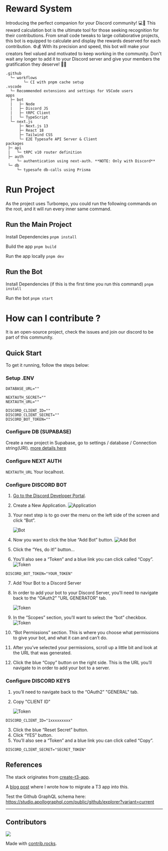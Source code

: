 # Reward System

<!-- <img width="1758" alt="turbo2" src="https://user-images.githubusercontent.com/51714798/213819392-33e50db9-3e38-4c51-9a22-03abe5e48f3d.png">
 -->

Introducing the perfect companion for your Discord community! 💻🚀 This reward calculation bot is the ultimate tool for those seeking recognition for their contributions. From small code tweaks to large collaborative projects, this bot is equipped to calculate and display the rewards deserved for each contribution. ⚙️💰 With its precision and speed, this bot will make your creators feel valued and motivated to keep working in the community. Don't wait any longer to add it to your Discord server and give your members the gratification they deserve! 💯💪

```
.github
  └─ workflows
        └─ CI with pnpm cache setup
.vscode
  └─ Recommended extensions and settings for VSCode users
apps
  ├─ bot
  |   ├─ Node
  |   ├─ Discord JS
  |   ├─ tRPC Client
  |   └─ TypeScript
  └─ next.js
      ├─ Next.js 13
      ├─ React 18
      ├─ Tailwind CSS
      └─ E2E Typesafe API Server & Client
packages
 ├─ api
 |   └─ tRPC v10 router definition
 ├─ auth
     └─ authentication using next-auth. **NOTE: Only with Discord**
 └─ db
     └─ typesafe db-calls using Prisma
```

# Run Project

As the project uses Turborepo, you could run the following commands on the root, and it will run every inner same command.

## Run the Main Project

Install Dependencies
`pnpm install`

Build the app
`pnpm build`

Run the app locally
`pnpm dev`

## Run the Bot

Install Dependencies (if this is the first time you run this command)
`pnpm install`

Run the bot
`pnpm start`

# How can I contribute ?

It is an open-source project, check the issues and join our discord to be part of this community.

## Quick Start

To get it running, follow the steps below:

### Setup .ENV

```
DATABASE_URL=""

NEXTAUTH_SECRET=""
NEXTAUTH_URL=""

DISCORD_CLIENT_ID=""
DISCORD_CLIENT_SECRET=""
DISCORD_BOT_TOKEN=""
```

### Configure DB (SUPABASE)

Create a new project in Supabase, go to settings / database / Connection string(URI).
[more details here](https://supabase.com/docs/guides/integrations/prisma)

### Configure NEXT AUTH

`NEXTAUTH_URL` Your localhost.

### Configure DISCORD BOT

1. [Go to the Discord Developer Portal](https://discordapp.com/developers/applications/).
2. Create a New Application.
   ![Application](https://res.cloudinary.com/dwtba7bmh/image/upload/v1678755937/o1vaqzbm7f6tozark9yo.png 'Application')
3. Your next step is to go over the menu on the left side of the screen and click “Bot”.

   ![Bot](https://res.cloudinary.com/dwtba7bmh/image/upload/v1678756136/pwgtlao3pd9evqedtnxm.png 'Bot')

4. Now you want to click the blue “Add Bot” button.
   ![Add Bot](https://res.cloudinary.com/dwtba7bmh/image/upload/v1678756280/wcr0nny5wdcd8fovf768.png 'AddBot')
5. Click the “Yes, do it!” button…
6. You’ll also see a “Token” and a blue link you can click called “Copy”.
   ![Token](https://res.cloudinary.com/dwtba7bmh/image/upload/v1678756280/x3f9nk65tq5szib6jb22.png 'Token')

`DISCORD_BOT_TOKEN="YOUR_TOKEN"`

7. Add Your Bot to a Discord Server
8. In order to add your bot to your Discord Server, you’ll need to navigate back to the “OAuth2” "URL GENERATOR" tab.

   ![Token](https://res.cloudinary.com/dwtba7bmh/image/upload/v1678759651/pw1svnypnnbvbt0ceczt.png 'Token')

9. In the “Scopes” section, you’ll want to select the “bot” checkbox.
   ![Token](https://res.cloudinary.com/dwtba7bmh/image/upload/v1678759632/ntra1xoyhye5r3tixy9c.png 'Token')
10. “Bot Permissions” section. This is where you choose what permissions to give your bot, and what it can and can’t do.
11. After you’ve selected your permissions, scroll up a little bit and look at the URL that was generated.
12. Click the blue “Copy” button on the right side. This is the URL you’ll navigate to in order to add your bot to a server.

### Configure DISCORD KEYS

1. you’ll need to navigate back to the “OAuth2” "GENERAL" tab.
2. Copy "CLIENT ID"

   ![Token](https://res.cloudinary.com/dwtba7bmh/image/upload/v1678759900/qxbzfxoseuesr8eza5ic.png 'Token')

`DISCORD_CLIENT_ID="1xxxxxxxxx"`

3. Click the blue “Reset Secret” button.
4. Click “YES” button.
5. You’ll also see a “Token” and a blue link you can click called “Copy”.

`DISCORD_CLIENT_SECRET="SECRET_TOKEN"`

## References

The stack originates from [create-t3-app](https://github.com/t3-oss/create-t3-app).

A [blog post](https://jumr.dev/blog/t3-turbo) where I wrote how to migrate a T3 app into this.

Test the Github GraphQL schema here:
https://studio.apollographql.com/public/github/explorer?variant=current

-----

<h2 id="contributors">Contributors</h2>

<a href="https://github.com/serudda/reward-system/graphs/contributors">
  <img src="https://contrib.rocks/image?repo=serudda/reward-system" />
</a>

Made with [contrib.rocks](https://contrib.rocks).
